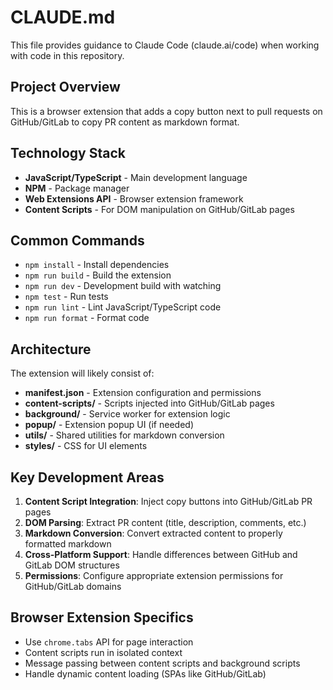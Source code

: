 # CLAUDE.md

This file provides guidance to Claude Code (claude.ai/code) when working with code in this repository.

## Project Overview

This is a browser extension that adds a copy button next to pull requests on GitHub/GitLab to copy PR content as markdown format.

## Technology Stack

- **JavaScript/TypeScript** - Main development language
- **NPM** - Package manager
- **Web Extensions API** - Browser extension framework
- **Content Scripts** - For DOM manipulation on GitHub/GitLab pages

## Common Commands

- `npm install` - Install dependencies
- `npm run build` - Build the extension
- `npm run dev` - Development build with watching
- `npm test` - Run tests
- `npm run lint` - Lint JavaScript/TypeScript code
- `npm run format` - Format code

## Architecture

The extension will likely consist of:

- **manifest.json** - Extension configuration and permissions
- **content-scripts/** - Scripts injected into GitHub/GitLab pages
- **background/** - Service worker for extension logic
- **popup/** - Extension popup UI (if needed)
- **utils/** - Shared utilities for markdown conversion
- **styles/** - CSS for UI elements

## Key Development Areas

1. **Content Script Integration**: Inject copy buttons into GitHub/GitLab PR pages
2. **DOM Parsing**: Extract PR content (title, description, comments, etc.)
3. **Markdown Conversion**: Convert extracted content to properly formatted markdown
4. **Cross-Platform Support**: Handle differences between GitHub and GitLab DOM structures
5. **Permissions**: Configure appropriate extension permissions for GitHub/GitLab domains

## Browser Extension Specifics

- Use `chrome.tabs` API for page interaction
- Content scripts run in isolated context
- Message passing between content scripts and background scripts
- Handle dynamic content loading (SPAs like GitHub/GitLab)